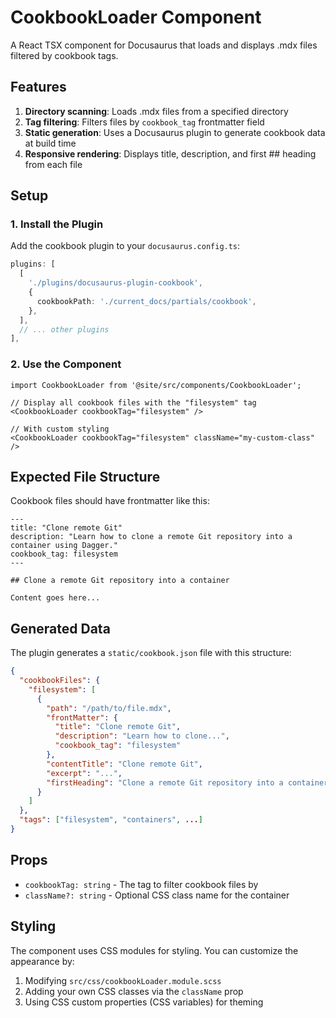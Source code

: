 # CookbookLoader Component

A React TSX component for Docusaurus that loads and displays .mdx files filtered by cookbook tags.

## Features

1. **Directory scanning**: Loads .mdx files from a specified directory
2. **Tag filtering**: Filters files by `cookbook_tag` frontmatter field  
3. **Static generation**: Uses a Docusaurus plugin to generate cookbook data at build time
4. **Responsive rendering**: Displays title, description, and first ## heading from each file

## Setup

### 1. Install the Plugin

Add the cookbook plugin to your `docusaurus.config.ts`:

```typescript
plugins: [
  [
    './plugins/docusaurus-plugin-cookbook',
    {
      cookbookPath: './current_docs/partials/cookbook',
    },
  ],
  // ... other plugins
],
```

### 2. Use the Component

```tsx
import CookbookLoader from '@site/src/components/CookbookLoader';

// Display all cookbook files with the "filesystem" tag
<CookbookLoader cookbookTag="filesystem" />

// With custom styling
<CookbookLoader cookbookTag="filesystem" className="my-custom-class" />
```

## Expected File Structure

Cookbook files should have frontmatter like this:

```mdx
---
title: "Clone remote Git"
description: "Learn how to clone a remote Git repository into a container using Dagger."
cookbook_tag: filesystem
---

## Clone a remote Git repository into a container

Content goes here...
```

## Generated Data

The plugin generates a `static/cookbook.json` file with this structure:

```json
{
  "cookbookFiles": {
    "filesystem": [
      {
        "path": "/path/to/file.mdx",
        "frontMatter": {
          "title": "Clone remote Git",
          "description": "Learn how to clone...",
          "cookbook_tag": "filesystem"
        },
        "contentTitle": "Clone remote Git",
        "excerpt": "...",
        "firstHeading": "Clone a remote Git repository into a container"
      }
    ]
  },
  "tags": ["filesystem", "containers", ...]
}
```

## Props

- `cookbookTag: string` - The tag to filter cookbook files by
- `className?: string` - Optional CSS class name for the container

## Styling

The component uses CSS modules for styling. You can customize the appearance by:

1. Modifying `src/css/cookbookLoader.module.scss`
2. Adding your own CSS classes via the `className` prop
3. Using CSS custom properties (CSS variables) for theming
